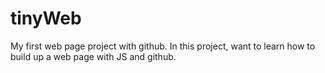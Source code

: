 # tinyWeb
My first web page project with github.
In this project, want to learn how to build up a web page with JS and github.
